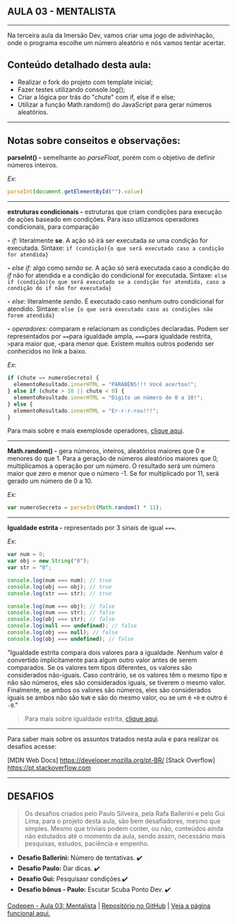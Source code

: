 ## AULA 03 - MENTALISTA
---

Na terceira aula da Imersão Dev, vamos criar uma jogo de adivinhação, onde o programa escolhe um número aleatório e nós vamos tentar acertar.

## Conteúdo detalhado desta aula:

- Realizar o fork do projeto com template inicial;
- Fazer testes utilizando console.log();
- Criar a lógica por trás do "chute" com if, else if e else;
- Utilizar a função Math.random() do JavaScript para gerar números aleatórios.


--- 

## Notas sobre conseitos e observações:

**parseInt() -** semelhante ao _parseFloat_, porém com o objetivo de definir números inteiros.

_Ex:_
~~~javascript
parseInt(document.getElementById("").value)
~~~


---

**estruturas condicionais -** estruturas que criam condições para execução de ações baseado em condições. Para isso utlizamos operadores condicionais, para comparação

**-** _if:_ literalmente **se**. A ação só irá ser executada _se_ uma condição for executada.
Sintaxe: ```if (condição){o que será executado caso a condição for atendida}```

**-** _else if:_ algo como _senão se_. A ação só será executada caso a condição do _if_ não for atendida e a condição do condicional for executada.
Sintaxe: ```else if (condição){o que será executado se a condição for atendida, caso a condição do if não for executada}```

**-** _else:_ literalmente _senão_. É executado caso nenhum outro condicional for atendido.
Sintaxe: ```else {o que será executado caso as condições não forem atendida}```

**-** _operadores:_ comparam e relacionam as condições declaradas. Podem ser representados por ```==```para igualdade ampla, ```===```para igualdade restrita, ```>```para maior que, ```<```para menor que. Existem muitos outros podendo ser conhecidos no link a baixo.

_Ex:_
~~~javascript
if (chute == numeroSecreto) {
  elementoResultado.innerHTML = "PARABÉNS!!! Você acertou!";
} else if (chute > 10 || chute < 0) {
  elementoResultado.innerHTML = "Digite um número de 0 a 10!";
} else {
  elementoResultado.innerHTML = "Er-r-r-rou!!!";
}
~~~

Para mais sobre e mais exemplosde operadores, [clique aqui](https://developer.mozilla.org/pt-BR/docs/Web/JavaScript/Reference/Operators). 


---

**Math.random() -** gera números, inteiros, aleatórios maiores que 0 e menores do que 1. Para a geração de números aleatórios maiores que 0, multiplicamos a operação por um número. O resultado será um número maior que zero e menor que o número -1. Se for multiplicado por 11, será gerado um número de 0 a 10. 

_Ex:_
~~~javascript
var numeroSecreto = parseInt(Math.random() * 11);
~~~


---

**Igualdade estrita -** representado por 3 sinais de igual ```===```.

_Ex:_
~~~javascript
var num = 0;
var obj = new String("0");
var str = "0";

console.log(num === num); // true
console.log(obj === obj); // true
console.log(str === str); // true

console.log(num === obj); // false
console.log(num === str); // false
console.log(obj === str); // false
console.log(null === undefined); // false
console.log(obj === null); // false
console.log(obj === undefined); // false
~~~

"Igualdade estrita compara dois valores para a igualdade. Nenhum valor é convertido implicitamente para algum outro valor antes de serem comparados. Se os valores tem tipos diferentes, os valores são considerados não-iguais. Caso contrário, se os valores têm o mesmo tipo e não são números, eles são considerados iguais, se tiverem o mesmo valor. Finalmente, se ambos os valores são números, eles são considerados iguais se ambos não são ```NaN``` e são do mesmo valor, ou se um é ```+0``` e outro é ```-0```."

>Para mais sobre igualdade estrita, [clique aqui](https://developer.mozilla.org/pt-BR/docs/Web/JavaScript/Equality_comparisons_and_sameness).


---

Para saber mais sobre os assuntos tratados nesta aula e para realizar os desafios acesse:

[MDN Web Docs] https://developer.mozilla.org/pt-BR/
[Stack Overflow] https://pt.stackoverflow.com


---

## DESAFIOS

>Os desafios criados pelo Paulo Silveira, pela Rafa Ballerini e pelo Gui Lima, para o projeto desta aula, são bem desafiadores, mesmo que simples. Mesmo que trivíais podem conter, ou não, conteúdos ainda não estutados até o momento da aula, sendo assim, necessário mais pesquisas, estudos, paciência e empenho.

- **Desafio Ballerini:** Número de tentativas. ✔️
- **Desafio Paulo:** Dar dicas. ✔️
- **Desafio Gui:** Pesquisasr condições.✔️
- **Desafio bônus - Paulo:** Escutar Scuba Ponto Dev. ✔️

[Codepen - Aula 03: Mentalista](https://codepen.io/lannyer/pen/gOGJXBe?editors=0010) | [Repositório no GitHub](https://github.com/Lannyer/imersaodev3/tree/master/Aula3-Mentalista) | [Veja a página funcional aqui.](https://lannyer.github.io/imersaodev3/aula3-Mentalista)